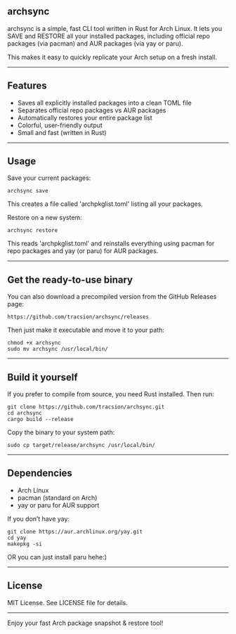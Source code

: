 archsync
---------

archsync is a simple, fast CLI tool written in Rust for Arch Linux.
It lets you SAVE and RESTORE all your installed packages, including
official repo packages (via pacman) and AUR packages (via yay or paru).

This makes it easy to quickly replicate your Arch setup on a fresh install.

------------------------------------------
Features
------------------------------------------
- Saves all explicitly installed packages into a clean TOML file
- Separates official repo packages vs AUR packages
- Automatically restores your entire package list
- Colorful, user-friendly output
- Small and fast (written in Rust)

------------------------------------------
Usage
------------------------------------------

Save your current packages:

    archsync save

This creates a file called 'archpkglist.toml' listing all your packages.

Restore on a new system:

    archsync restore

This reads 'archpkglist.toml' and reinstalls everything using pacman for
repo packages and yay (or paru) for AUR packages.

------------------------------------------
Get the ready-to-use binary
------------------------------------------

You can also download a precompiled version from the GitHub Releases page:

    https://github.com/tracsion/archsync/releases

Then just make it executable and move it to your path:

    chmod +x archsync
    sudo mv archsync /usr/local/bin/

------------------------------------------
Build it yourself
------------------------------------------

If you prefer to compile from source, you need Rust installed. Then run:

    git clone https://github.com/tracsion/archsync.git
    cd archsync
    cargo build --release

Copy the binary to your system path:

    sudo cp target/release/archsync /usr/local/bin/

------------------------------------------
Dependencies
------------------------------------------

- Arch Linux
- pacman (standard on Arch)
- yay or paru for AUR support

If you don’t have yay:

    git clone https://aur.archlinux.org/yay.git
    cd yay
    makepkg -si

OR you can just install paru hehe:)

------------------------------------------
License
------------------------------------------

MIT License. See LICENSE file for details.

------------------------------------------

Enjoy your fast Arch package snapshot & restore tool!
